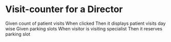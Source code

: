 
# Visit-counter for a Director

Given count of patient visits When clicked Then it displays patient visits day wise
Given parking slots When visitor is visiting specialist Then it reserves parking slot
